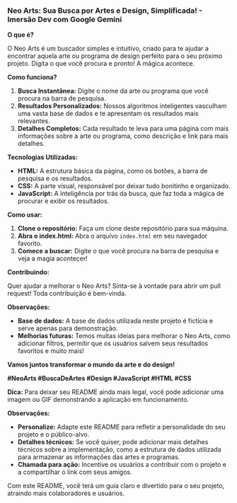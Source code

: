 ### **Neo Arts: Sua Busca por Artes e Design, Simplificada! - Imersão Dev com Google Gemini**

**O que é?**

O Neo Arts é um buscador simples e intuitivo, criado para te ajudar a encontrar aquela arte ou programa de design perfeito para o seu próximo projeto. Digita o que você procura e pronto! A mágica acontece.

**Como funciona?**

1. **Busca Instantânea:** Digite o nome da arte ou programa que você procura na barra de pesquisa.
2. **Resultados Personalizados:** Nossos algoritmos inteligentes vasculham uma vasta base de dados e te apresentam os resultados mais relevantes.
3. **Detalhes Completos:** Cada resultado te leva para uma página com mais informações sobre a arte ou programa, como descrição e link para mais detalhes.

**Tecnologias Utilizadas:**

* **HTML:** A estrutura básica da página, como os botões, a barra de pesquisa e os resultados.
* **CSS:** A parte visual, responsável por deixar tudo bonitinho e organizado.
* **JavaScript:** A inteligência por trás da busca, que faz toda a mágica de procurar e exibir os resultados.

**Como usar:**

1. **Clone o repositório:** Faça um clone deste repositório para sua máquina.
2. **Abra o index.html:** Abra o arquivo `index.html` em seu navegador favorito.
3. **Comece a buscar:** Digite o que você procura na barra de pesquisa e veja a magia acontecer!

**Contribuindo:**

Quer ajudar a melhorar o Neo Arts? Sinta-se à vontade para abrir um pull request! Toda contribuição é bem-vinda.

**Observações:**

* **Base de dados:** A base de dados utilizada neste projeto é fictícia e serve apenas para demonstração.
* **Melhorias futuras:** Temos muitas ideias para melhorar o Neo Arts, como adicionar filtros, permitir que os usuários salvem seus resultados favoritos e muito mais!

**Vamos juntos transformar o mundo da arte e do design!**

**#NeoArts #BuscaDeArtes #Design #JavaScript #HTML #CSS**

**Dica:** Para deixar seu README ainda mais legal, você pode adicionar uma imagem ou GIF demonstrando a aplicação em funcionamento.

**Observações:**

* **Personalize:** Adapte este README para refletir a personalidade do seu projeto e o público-alvo.
* **Detalhes técnicos:** Se você quiser, pode adicionar mais detalhes técnicos sobre a implementação, como a estrutura de dados utilizada para armazenar as informações das artes e programas.
* **Chamada para ação:** Incentive os usuários a contribuir com o projeto e a compartilhar o link com seus amigos.

Com este README, você terá um guia claro e divertido para o seu projeto, atraindo mais colaboradores e usuários.
